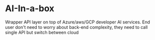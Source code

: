 # AI-In-a-box
Wrapper API layer on top of Azure/aws/GCP developer AI services. End user don't need to worry about back-end complexity, they need to call single API but switch between cloud
